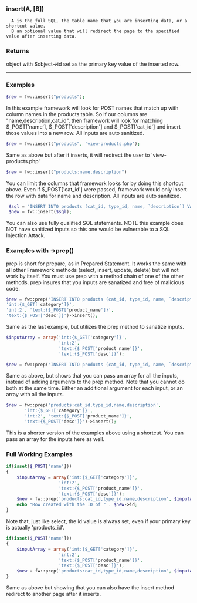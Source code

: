 ### insert(A, [B])
      A is the full SQL, the table name that you are inserting data, or a shortcut value.
      B an optional value that will redirect the page to the specified value after inserting data.

### Returns
object with $object->id set as the primary key value of the inserted row.

----

### Examples
```php
$new = fw::insert("products");
```
In this example framework will look for POST names that match up with column names in the products table.  So if our columns are "name,description,cat_id", then framework will look for matching $_POST['name'], $_POST['description'] and $_POST['cat_id'] and insert those values into a new row.  All inputs are auto sanitized. 

```php
$new = fw::insert("products", 'view-products.php');
```
Same as above but after it inserts, it will redirect the user to 'view-products.php'

```php
$new = fw::insert("products:name,description")
```
You can limit the columns that framework looks for by doing this shortcut above.  Even if $_POST['cat_id'] were passed, framework would only insert the row with data for name and description. All inputs are auto sanitized.

```php
 $sql = "INSERT INTO products (cat_id, type_id, name, `description`) VALUES ($category, $typeID, '{$_POST['name']}', '{$_POST['description']}')";
 $new = fw::insert($sql);
```
You can also use fully qualified SQL statements.  NOTE this example does NOT have sanitized inputs so this one would be vulnerable to a SQL Injection Attack.  

### Examples with ->prep()
prep is short for prepare, as in Prepared Statement. It works the same with all other Framework methods (select, insert, update, delete) but will not work by itself.  You must use prep with a method chain of one of the other methods.  prep insures that you inputs are sanatized and free of malicious code. 

```php
$new = fw::prep('INSERT INTO products (cat_id, type_id, name, `description`) VALUES (?,?,?,?)', 
'int:{$_GET['category']}', 
'int:2', 'text:{$_POST['product_name']}', 
'text:{$_POST['desc']}')->insert();
```
Same as the last example, but utilizes the prep method to sanatize inputs.

```php
$inputArray = array('int:{$_GET['category']}', 
                    'int:2', 
                    'text:{$_POST['product_name']}', 
                    'text:{$_POST['desc']}');

$new = fw::prep('INSERT INTO products (cat_id, type_id, name, `description`) VALUES (?,?,?,?)', $inputArray)->insert();
```
Same as above, but shows that you can pass an array for all the inputs, instead of adding arguments to the prep method.  Note that you cannot do both at the same time.  Either an additional argument for each input, or an array with all the inputs. 

```php
$new = fw::prep('products:cat_id,type_id,name,description', 
       'int:{$_GET['category']}', 
       'int:2', 'text:{$_POST['product_name']}', 
       'text:{$_POST['desc']}')->insert();
```
This is a shorter version of the examples above using a shortcut.  You can pass an array for the inputs here as well.

### Full Working Examples
```php
if(isset($_POST['name'])) 
{
    $inputArray = array('int:{$_GET['category']}', 
                    'int:2', 
                    'text:{$_POST['product_name']}', 
                    'text:{$_POST['desc']}');
    $new = fw::prep('products:cat_id,type_id,name,description', $inputArray)->insert();
    echo "Row created with the ID of " . $new->id;
}

```
Note that, just like select, the id value is always set, even if your primary key is actually 'products_id'.  

```php
if(isset($_POST['name'])) 
{
    $inputArray = array('int:{$_GET['category']}', 
                    'int:2', 
                    'text:{$_POST['product_name']}', 
                    'text:{$_POST['desc']}');
    $new = fw::prep('products:cat_id,type_id,name,description', $inputArray)->insert('view-products.php');
}

```
Same as above but showing that you can also have the insert method redirect to another page after it inserts.
